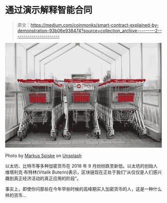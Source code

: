 # 通过演示解释智能合同

> 原文：<https://medium.com/coinmonks/smart-contract-explained-by-demonstration-93b06e938474?source=collection_archive---------2----------------------->

![](img/4c22238402004e49a2246f71bfdd3d94.png)

Photo by [Markus Spiske](https://unsplash.com/photos/wL7pwimB78Q?utm_source=unsplash&utm_medium=referral&utm_content=creditCopyText) on [Unsplash](https://unsplash.com/search/photos/online-shopping?utm_source=unsplash&utm_medium=referral&utm_content=creditCopyText)

以太坊、比特币等多种加密货币在 2018 年 9 月纷纷跌至新低。以太坊的创始人维塔利克·布特林(Vitalik Buterin)表示，区块链现在正处于我们“从仅仅是人们感兴趣到真正经济活动的真正应用的阶段”。

事实上，即使你问那些在今年早些时候的高峰期买入加密货币的人，这是一种什么样的货币…